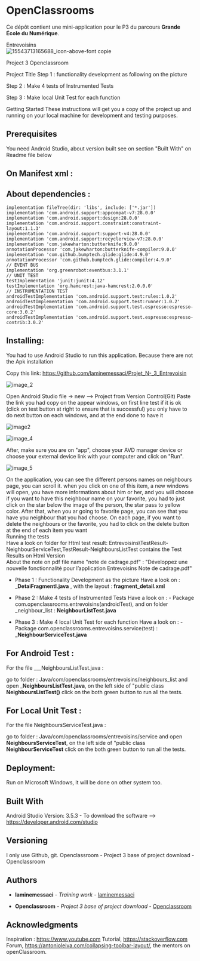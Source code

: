 # OpenClassrooms  

Ce dépôt contient une mini-application pour le P3 du parcours **Grande École du Numérique**.

Entrevoisins  
![15543713165688_icon-above-font copie](https://user-images.githubusercontent.com/60298344/74930597-4c874500-53de-11ea-957b-a1ee759e9130.png)

Project 3 Openclassroom

Project Title
Step 1 : functionality development as following on the picture

Step 2 : Make 4 tests of Instrumented  Tests

Step 3 : Make local Unit Test for each function

Getting Started
These instructions will get you a copy of the project up and running on your local machine for development and testing purposes.

## Prerequisites
You need Android Studio, about version built see on section "Built With" on Readme file below

## On Manifest xml :
<uses-permission android:name="android.permission.INTERNET" />

## About dependencies :
    implementation fileTree(dir: 'libs', include: ['*.jar'])
    implementation 'com.android.support:appcompat-v7:28.0.0'
    implementation 'com.android.support:design:28.0.0'
    implementation 'com.android.support.constraint:constraint-layout:1.1.3'
    implementation 'com.android.support:support-v4:28.0.0'
    implementation 'com.android.support:recyclerview-v7:28.0.0'
    implementation 'com.jakewharton:butterknife:9.0.0'
    annotationProcessor 'com.jakewharton:butterknife-compiler:9.0.0'
    implementation 'com.github.bumptech.glide:glide:4.9.0'
    annotationProcessor 'com.github.bumptech.glide:compiler:4.9.0'
    // EVENT BUS
    implementation 'org.greenrobot:eventbus:3.1.1'
    // UNIT TEST
    testImplementation 'junit:junit:4.12'
    testImplementation 'org.hamcrest:java-hamcrest:2.0.0.0'
    // INSTRUMENTATION TEST
    androidTestImplementation 'com.android.support.test:rules:1.0.2'
    androidTestImplementation 'com.android.support.test:runner:1.0.2'
    androidTestImplementation 'com.android.support.test.espresso:espresso-core:3.0.2'
    androidTestImplementation 'com.android.support.test.espresso:espresso-contrib:3.0.2'


## Installing:

You had to use Android Studio to run this application. Because there are not the Apk installation  

Copy this link: https://github.com/laminemessaci/Projet_N-_3_Entrevoisin   

![image_2](https://user-images.githubusercontent.com/60298344/74931105-43e33e80-53df-11ea-88e5-5ea2c14d75bc.png)


Open Android Studio file -> new --> Project from Version Control(Git) Paste the link you had copy on the appear windows, on first line test if it is ok (click on test button at right to ensure that is successful) you only have to do next button on each windows, and at the end done to have it   

![image2](https://user-images.githubusercontent.com/60298344/74930954-eea72d00-53de-11ea-929e-4f58b28aa4f6.png)  

![image_4](https://user-images.githubusercontent.com/60298344/74931243-7d1bae80-53df-11ea-803e-f23a6b768b67.png)



After, make sure you are on "app", choose your AVD manager device or choose your external device link with your computer and click on "Run".   

![image_5](https://user-images.githubusercontent.com/60298344/74931336-ae947a00-53df-11ea-95c1-addbf2e58a2b.png)  

On the application, you can see the different persons names on neighbours page, you can scroll it. when you click on one of this item, a new windows will open, you have more informations about him or her, and you will choose if you want to have this neighbour name on your favorite, you had to just click on the star below the image of the person, the star pass to yellow color. After that, when you ar going to favorite page, you can see that you have you neighbour that you had choose. On each page, if you want to delete the neighbours or the favorite, you had to click on the delete button at the end of each item you want   
Running the tests      
Have a look on folder for Html test result: Entrevoisins\TestResult-NeighbourServiceTest,TestResult-NeighboursListTest contains the Test Results on Html Version    
About the note on pdf file name "note de cadrage.pdf" : "Développez une nouvelle fonctionnalité pour l’application Entrevoisins Note de cadrage.pdf"          
- Phase 1 : Functionality Development as the picture
                        Have a look on : 
                                        ___DetaiFragmentl.java__ , with the layout : __fragment_detail.xml__
                        
 - Phase 2 : Make 4 tests of Instrumented Tests
                        Have a look on : 
                                       - Package com.openclassrooms.entrevoisins(androidTest), and on folder _neighbour_list :                                                         __NeighbourListTest.java__
                                           
                                          
                        
- Phase 3 : Make 4 local Unit Test for each function
                      Have a look on : 
                                       - Package com.openclassrooms.entrevoisins.service(test) : ___NeighbourServiceTest.java__

                                         
## For Android Test :

For the file ___NeighboursListTest.java :

go to folder : Java/com/openclassrooms/entrevoisins/neighbours_list and open ___NeighboursListTest.java__, on the left side of "public class __NeighboursListTest()__ click on the both green button to run all the tests.


## For Local Unit Test :

For the file NeighboursServiceTest.java :

go to folder : Java/com/openclassrooms/entrevoisins/service and open __NeighboursServiceTest__, on the left side of "public class __NeighbourServiceTest__ click on the both green button to run all the tests.


## Deployment:

Run on Microsoft Windows, it will be done on other system too.

## Built With
Android Studio Version: 3.5.3 - To download the software --> https://developer.android.com/studio


## Versioning
I only use Github, git.
Openclassroom - Project 3 base of project download - Openclassroom

## Authors

* **laminemessaci** - *Training work* - [laminemessaci](https://github.com/laminemessaci/Projet_N-_3_Entrevoisin)

* **Openclassroom** - *Project 3 base of project download* - [Openclassroom](https://github.com/Deyine/OpenClassroom/tree/master/Android/Entrevoisins)


## Acknowledgments
Inspiration : https://www.youtube.com Tutorial, https://stackoverflow.com Forum, https://antonioleiva.com/collapsing-toolbar-layout/,
the mentors on openClassroom.
